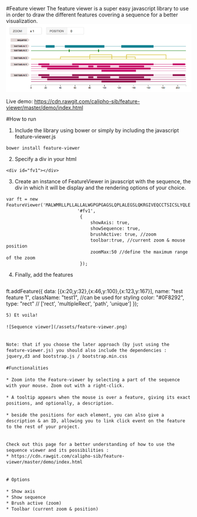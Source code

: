 #Feature viewer
The feature viewer is a super easy javascript library to use in order to draw the different features covering a sequence for a better visualization.
![Sequence viewer](/assets/feature-viewer.png)

Live demo: https://cdn.rawgit.com/calipho-sib/feature-viewer/master/demo/index.html

#How to run

1) Include the library using bower or simply by including the javascript feature-viewer.js
```
bower install feature-viewer
```
2) Specify a div in your html
```
<div id="fv1"></div>
```
3) Create an instance of FeatureViewer in javascript with the sequence, the div in which it will be display and the rendering options of your choice.
```
var ft = new FeatureViewer('MALWMRLLPLLALLALWGPGPGAGSLQPLALEGSLQKRGIVEQCCTSICSLYQLE',
                           '#fv1',
                            {
                                showAxis: true,
                                showSequence: true,
                                brushActive: true, //zoom
                                toolbar:true, //current zoom & mouse position
                                zoomMax:50 //define the maximum range of the zoom
                            });
```
4) Finally, add the features
   ```
ft.addFeature({
       data: [{x:20,y:32},{x:46,y:100},{x:123,y:167}],
       name: "test feature 1",
       className: "test1", //can be used for styling
       color: "#0F8292",
       type: "rect" // ['rect', 'multipleRect', 'path', 'unique']
   });
   ```
5) Et voila!

![Sequence viewer](/assets/feature-viewer.png)


Note: that if you choose the later approach (by just using the feature-viewer.js) you should also include the dependencies :  jquery,d3 and bootstrap.js / bootstrap.min.css

#Functionalities

* Zoom into the Feature-viewer by selecting a part of the sequence with your mouse. Zoom out with a right-click.

* A tooltip appears when the mouse is over a feature, giving its exact positions, and optionally, a description.
 
* beside the positions for each element, you can also give a description & an ID, allowing you to link click event on the feature to the rest of your project.


Check out this page for a better understanding of how to use the sequence viewer and its possibilities :
* https://cdn.rawgit.com/calipho-sib/feature-viewer/master/demo/index.html


# Options

* Show axis
* Show sequence
* Brush active (zoom)
* Toolbar (current zoom & position)


